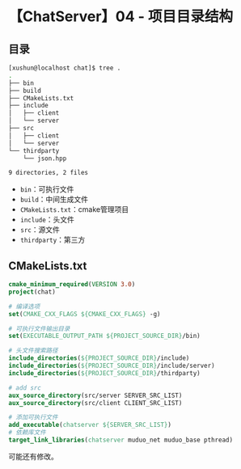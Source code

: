 # 【ChatServer】04 - 项目目录结构


## 目录

```bash
[xushun@localhost chat]$ tree .
.
├── bin
├── build
├── CMakeLists.txt
├── include
│   ├── client
│   └── server
├── src
│   ├── client
│   └── server
└── thirdparty
    └── json.hpp

9 directories, 2 files
```
- `bin`：可执行文件
- `build`：中间生成文件
- `CMakeLists.txt`：cmake管理项目
- `include`：头文件
- `src`：源文件
- `thirdparty`：第三方


## CMakeLists.txt

```cmake
cmake_minimum_required(VERSION 3.0)
project(chat)

# 编译选项
set(CMAKE_CXX_FLAGS ${CMAKE_CXX_FLAGS} -g)

# 可执行文件输出目录
set(EXECUTABLE_OUTPUT_PATH ${PROJECT_SOURCE_DIR}/bin)

# 头文件搜索路径
include_directories(${PROJECT_SOURCE_DIR}/include)
include_directories(${PROJECT_SOURCE_DIR}/include/server)
include_directories(${PROJECT_SOURCE_DIR}/thirdparty)

# add src
aux_source_directory(src/server SERVER_SRC_LIST)
aux_source_directory(src/client CLIENT_SRC_LIST)

# 添加可执行文件
add_executable(chatserver ${SERVER_SRC_LIST})
# 依赖库文件
target_link_libraries(chatserver muduo_net muduo_base pthread)

```

可能还有修改。
